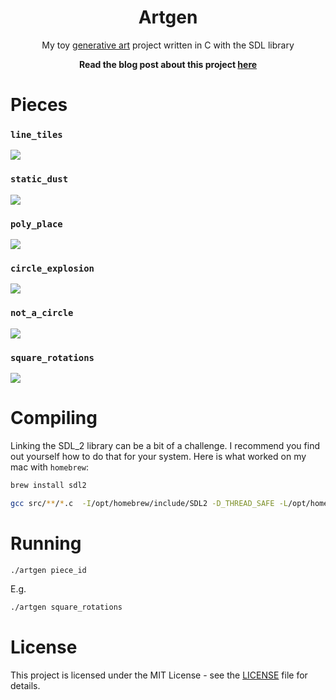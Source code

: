 <h1 align="center">Artgen</h1>

<p align="center">My toy <a href="https://en.wikipedia.org/wiki/Generative_art">generative art</a> project written in C with the SDL library</p>

<p align="center"><b>Read the blog post about this project <a href="https://carltheperson.com/posts/artgen/">here</a></b></p>

# Pieces

### `line_tiles`

![](./images/line_tiles.png)

### `static_dust`

![](./images/static_dust.png)

### `poly_place`

![](./images/poly_place.png)

### `circle_explosion`

![](./images/circle_explosion.png)

### `not_a_circle`

![](./images/not_a_circle.png)

### `square_rotations`

![](./images/square_rotations.png)

# Compiling

Linking the SDL_2 library can be a bit of a challenge. I recommend you find out yourself how to do that for your system. Here is what worked on my mac with `homebrew`:

```sh
brew install sdl2
```

```sh
gcc src/**/*.c  -I/opt/homebrew/include/SDL2 -D_THREAD_SAFE -L/opt/homebrew/lib -lSDL2 -o artgen
```

# Running

```sh
./artgen piece_id
```

E.g.

```sh
./artgen square_rotations
```

# License

This project is licensed under the MIT License - see the [LICENSE](LICENSE) file for details.
